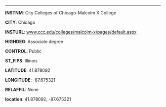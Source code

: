 
---
**INSTNM**: City Colleges of Chicago-Malcolm X College

**CITY**: Chicago

**INSTURL**: www.ccc.edu/colleges/malcolm-x/pages/default.aspx

**HIGHDEG**: Associate degree

**CONTROL**: Public

**ST_FIPS**: Illinois

**LATITUDE**: 41.878092

**LONGITUDE**: -87.675321

**RELAFFIL**: None

**location**: 41.878092, -87.675321